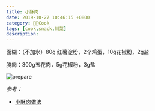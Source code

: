 ```yaml
---
title: 小酥肉
date: 2019-10-27 10:46:15 +0800
category: 👨‍🍳Cook
tags: [cook,snack,川菜]
description: 
---
```


面糊：（不加水）80g 红薯淀粉，2个鸡蛋，10g花椒粉，2g盐

腌肉：300g五花肉，5g花椒粉，3g盐

![prepare](https://chenxie-fun.oss-cn-shenzhen.aliyuncs.com/cook/crispy_pork/pic1.jpeg)

*参考：*

* [小酥肉做法](https://video.weibo.com/show?fid=1034:4384211411384827)